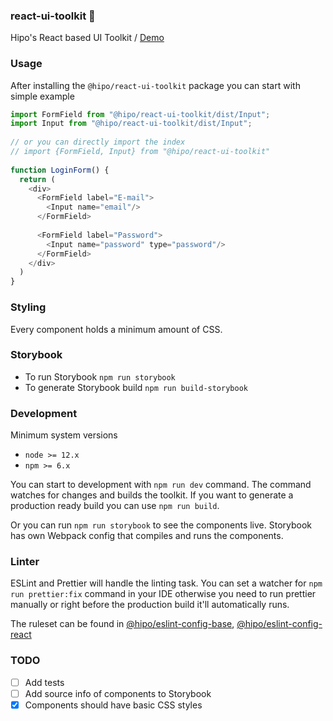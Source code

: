 
### react-ui-toolkit 🧩
Hipo's React based UI Toolkit / [Demo](https://react-ui-toolkit.now.sh/)
  
### Usage  
After installing the `@hipo/react-ui-toolkit` package you can start with simple example  
  
```javascript  
import FormField from "@hipo/react-ui-toolkit/dist/Input";  
import Input from "@hipo/react-ui-toolkit/dist/Input";  
  
// or you can directly import the index  
// import {FormField, Input} from "@hipo/react-ui-toolkit"  
  
function LoginForm() {  
  return (  
    <div>  
      <FormField label="E-mail">  
        <Input name="email"/>  
      </FormField>  
        
      <FormField label="Password">  
        <Input name="password" type="password"/>  
      </FormField>  
    </div>  
  )  
}  
```  
  
### Styling  
Every component holds a minimum amount of CSS.
  
### Storybook  
- To run Storybook `npm run storybook`  
- To generate Storybook build `npm run build-storybook`  
  
### Development  
Minimum system versions  
- `node >= 12.x`  
- `npm >= 6.x`  
  
You can start to development with `npm run dev` command. The command watches for changes and builds the toolkit. If you want to generate a production ready build you can use `npm run build`. 

Or you can run `npm run storybook` to see the components live. Storybook has own Webpack config that compiles and runs the components.
  
### Linter  
ESLint and Prettier will handle the linting task. You can set a watcher for `npm run prettier:fix` command in your IDE otherwise you need to run prettier manually or right before the production build it'll automatically runs.  
  
The ruleset can be found in [@hipo/eslint-config-base](https://github.com/Hipo/eslint-config-hipo-base),  [@hipo/eslint-config-react](https://github.com/Hipo/eslint-config-hipo-base)  
  
  
### TODO  
 - [ ] Add tests
 - [ ] Add source info of components to Storybook
 - [x] Components should have basic CSS styles
